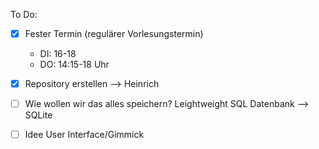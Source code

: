 To Do:

- [x] Fester Termin (regulärer Vorlesungstermin)
  - DI: 16-18
  - DO: 14:15-18 Uhr 
  
- [x] Repository erstellen —> Heinrich




- [ ] Wie wollen wir das alles speichern? Leightweight SQL Datenbank —> SQLite
- [ ] Idee User Interface/Gimmick
